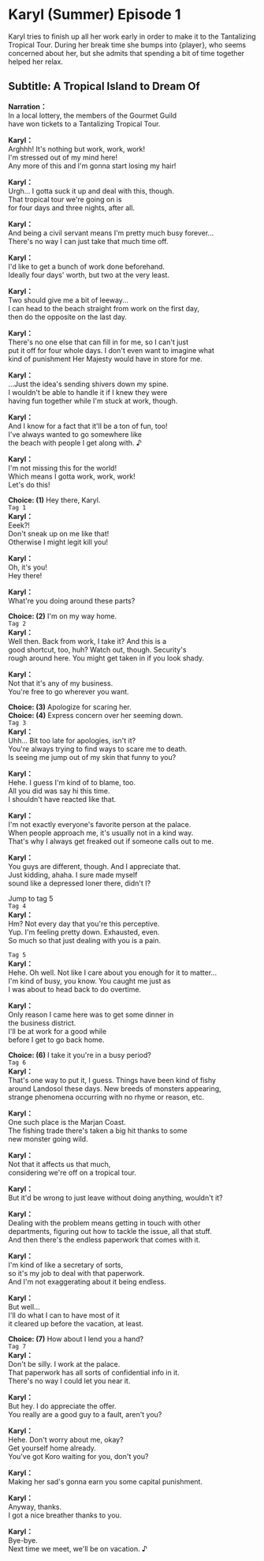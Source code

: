 # Karyl (Summer) Episode 1
Karyl tries to finish up all her work early in order to make it to the Tantalizing Tropical Tour. During her break time she bumps into {player}, who seems concerned about her, but she admits that spending a bit of time together helped her relax.
  
## Subtitle: A Tropical Island to Dream Of
  
**Narration：**  
In a local lottery, the members of the Gourmet Guild  
have won tickets to a Tantalizing Tropical Tour.  
  
**Karyl：**  
Arghhh! It's nothing but work, work, work!  
I'm stressed out of my mind here!  
Any more of this and I'm gonna start losing my hair!  
  
**Karyl：**  
Urgh... I gotta suck it up and deal with this, though.  
That tropical tour we're going on is  
for four days and three nights, after all.  
  
**Karyl：**  
And being a civil servant means I'm pretty much busy forever...  
There's no way I can just take that much time off.  
  
**Karyl：**  
I'd like to get a bunch of work done beforehand.  
Ideally four days' worth, but two at the very least.  
  
**Karyl：**  
Two should give me a bit of leeway...  
I can head to the beach straight from work on the first day,  
then do the opposite on the last day.  
  
**Karyl：**  
There's no one else that can fill in for me, so I can't just  
put it off for four whole days. I don't even want to imagine what  
kind of punishment Her Majesty would have in store for me.  
  
**Karyl：**  
...Just the idea's sending shivers down my spine.  
I wouldn't be able to handle it if I knew they were  
having fun together while I'm stuck at work, though.  
  
**Karyl：**  
And I know for a fact that it'll be a ton of fun, too!  
I've always wanted to go somewhere like  
the beach with people I get along with. ♪  
  
**Karyl：**  
I'm not missing this for the world!  
Which means I gotta work, work, work!  
Let's do this!  
  
**Choice: (1)**  Hey there, Karyl.  
`Tag 1`  
**Karyl：**  
Eeek?!  
Don't sneak up on me like that!  
Otherwise I might legit kill you!  
  
**Karyl：**  
Oh, it's you!  
Hey there!  
  
**Karyl：**  
What're you doing around these parts?  
  
**Choice: (2)**  I'm on my way home.  
`Tag 2`  
**Karyl：**  
Well then. Back from work, I take it? And this is a  
good shortcut, too, huh? Watch out, though. Security's  
rough around here. You might get taken in if you look shady.  
  
**Karyl：**  
Not that it's any of my business.  
You're free to go wherever you want.  
  
**Choice: (3)**  Apologize for scaring her.  
**Choice: (4)**  Express concern over her seeming down.  
`Tag 3`  
**Karyl：**  
Uhh... Bit too late for apologies, isn't it?  
You're always trying to find ways to scare me to death.  
Is seeing me jump out of my skin that funny to you?  
  
**Karyl：**  
Hehe. I guess I'm kind of to blame, too.  
All you did was say hi this time.  
I shouldn't have reacted like that.  
  
**Karyl：**  
I'm not exactly everyone's favorite person at the palace.  
When people approach me, it's usually not in a kind way.  
That's why I always get freaked out if someone calls out to me.  
  
**Karyl：**  
You guys are different, though. And I appreciate that.  
Just kidding, ahaha. I sure made myself  
sound like a depressed loner there, didn't I?  
  
Jump to tag 5  
`Tag 4`  
**Karyl：**  
Hm? Not every day that you're this perceptive.  
Yup. I'm feeling pretty down. Exhausted, even.  
So much so that just dealing with you is a pain.  
  
`Tag 5`  
**Karyl：**  
Hehe. Oh well. Not like I care about you enough for it to matter...  
I'm kind of busy, you know. You caught me just as  
I was about to head back to do overtime.  
  
**Karyl：**  
Only reason I came here was to get some dinner in  
the business district.  
I'll be at work for a good while  
before I get to go back home.  
  
**Choice: (6)**  I take it you're in a busy period?  
`Tag 6`  
**Karyl：**  
That's one way to put it, I guess. Things have been kind of fishy  
around Landosol these days. New breeds of monsters appearing,  
strange phenomena occurring with no rhyme or reason, etc.  
  
**Karyl：**  
One such place is the Marjan Coast.  
The fishing trade there's taken a big hit thanks to some  
new monster going wild.  
  
**Karyl：**  
Not that it affects us that much,  
considering we're off on a tropical tour.  
  
**Karyl：**  
But it'd be wrong to just leave without doing anything, wouldn't it?  
  
**Karyl：**  
Dealing with the problem means getting in touch with other  
departments, figuring out how to tackle the issue, all that stuff.  
And then there's the endless paperwork that comes with it.  
  
**Karyl：**  
I'm kind of like a secretary of sorts,  
so it's my job to deal with that paperwork.  
And I'm not exaggerating about it being endless.  
  
**Karyl：**  
But well...  
I'll do what I can to have most of it  
it cleared up before the vacation, at least.  
  
**Choice: (7)**  How about I lend you a hand?  
`Tag 7`  
**Karyl：**  
Don't be silly. I work at the palace.  
That paperwork has all sorts of confidential info in it.  
There's no way I could let you near it.  
  
**Karyl：**  
But hey. I do appreciate the offer.  
You really are a good guy to a fault, aren't you?  
  
**Karyl：**  
Hehe. Don't worry about me, okay?  
Get yourself home already.  
You've got Koro waiting for you, don't you?  
  
**Karyl：**  
Making her sad's gonna earn you some capital punishment.  
  
**Karyl：**  
Anyway, thanks.  
I got a nice breather thanks to you.  
  
**Karyl：**  
Bye-bye.  
Next time we meet, we'll be on vacation. ♪  
